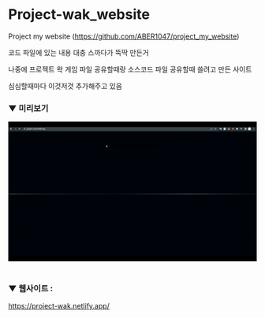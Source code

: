 # Project-wak_website

Project my website (https://github.com/ABER1047/project_my_website) 

코드 파일에 있는 내용 대충 스까다가 뚝딱 만든거

나중에 프로젝트 왁 게임 파일 공유할때랑 소스코드 파일 공유할때 쓸려고 만든 사이트

심심할때마다 이것저것 추가해주고 있음

### ▼ 미리보기

![preview_0](preview.gif)

#

### ▼ 웹사이트 :

https://project-wak.netlify.app/
